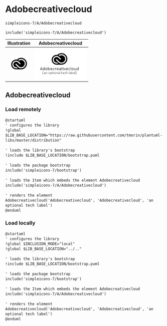 # Adobecreativecloud


```text
simpleicons-7/A/Adobecreativecloud
```

```text
include('simpleicons-7/A/Adobecreativecloud')
```



| Illustration | Adobecreativecloud |
| :---: | :---: |
| ![illustration for Illustration](../../simpleicons-7/A/Adobecreativecloud.png) | ![illustration for Adobecreativecloud](../../simpleicons-7/A/Adobecreativecloud.Local.png) |




## Adobecreativecloud

### Load remotely
```plantuml
@startuml
' configures the library
!global $LIB_BASE_LOCATION="https://raw.githubusercontent.com/tmorin/plantuml-libs/master/distribution"

' loads the library's bootstrap
!include $LIB_BASE_LOCATION/bootstrap.puml

' loads the package bootstrap
include('simpleicons-7/bootstrap')

' loads the Item which embeds the element Adobecreativecloud
include('simpleicons-7/A/Adobecreativecloud')

' renders the element
Adobecreativecloud('Adobecreativecloud', 'Adobecreativecloud', 'an optional tech label')
@enduml
```

### Load locally
```plantuml
@startuml
' configures the library
!global $INCLUSION_MODE="local"
!global $LIB_BASE_LOCATION="../.."

' loads the library's bootstrap
!include $LIB_BASE_LOCATION/bootstrap.puml

' loads the package bootstrap
include('simpleicons-7/bootstrap')

' loads the Item which embeds the element Adobecreativecloud
include('simpleicons-7/A/Adobecreativecloud')

' renders the element
Adobecreativecloud('Adobecreativecloud', 'Adobecreativecloud', 'an optional tech label')
@enduml
```

